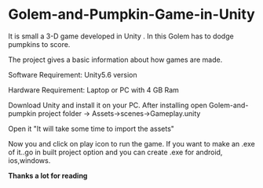 # Golem-and-Pumpkin-Game-in-Unity
It is small  a 3-D game developed in Unity . In this Golem has to dodge pumpkins to score.




The project gives a basic information about how games are made.

Software Requirement:
Unity5.6 version

Hardware Requirement:
Laptop or PC with  4 GB Ram

Download Unity and install it on your PC.
After installing open Golem-and-pumpkin project folder -> Assets->scenes->Gameplay.unity

Open it "It will take some time to import the assets"

Now you and click on play icon to run the game.
If you want to make an .exe of it..go in built project option and you can create .exe for android, ios,windows.


**Thanks a lot for reading**
